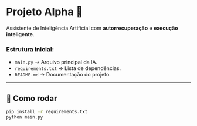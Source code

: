 # Projeto Alpha 🚀

Assistente de Inteligência Artificial com **autorrecuperação** e **execução inteligente**.

### Estrutura inicial:
- `main.py` → Arquivo principal da IA.
- `requirements.txt` → Lista de dependências.
- `README.md` → Documentação do projeto.

---

## 🔧 Como rodar
```bash
pip install -r requirements.txt
python main.py

